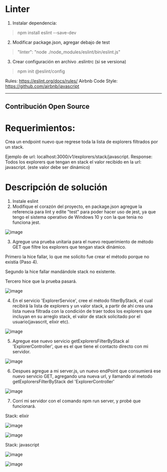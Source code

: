 # Linter

1. Instalar dependencia:

> npm install eslint --save-dev

2. Modificar package.json, agregar debajo de test

> "linter": "node ./node_modules/eslint/bin/eslint.js"

3. Crear configuración en archivo .eslintrc (si se versiona)

> npm init @eslint/config

Rules: https://eslint.org/docs/rules/
Airbnb Code Style: https://github.com/airbnb/javascript



---

## Contribución Open Source

# Requerimientos:

Crea un endpoint nuevo que regrese toda la lista de explorers filtrados por un stack.

Ejemplo de url: localhost:3000/v1/explorers/stack/javascript.
Response: Todos los explorers que tengan en stack el valor recibido en la url: javascript. (este valor debe ser dinámico)

# Descripción de solución

1. Instale eslint
2. Modifique el corazón del proyecto, en package.json agregue la referencia para lint y edite "test" para poder hacer uso de jest, ya que tengo el sistema operativo de Windows 10 y con la que tenia no funciona jest.

![image](https://user-images.githubusercontent.com/99162884/167275275-92fb5182-5938-4998-99a0-e62e68e6541b.png)

3. Agregue una prueba unitaria para el nuevo requerimiento de método GET que filtre los explorers que tengan stack dinámico.

Primero la hice fallar, lo que me solicito fue crear el método porque no existía (Paso 4).

Segundo la hice fallar mandándole stack no existente.

Tercero hice que la prueba pasará.

![image](https://user-images.githubusercontent.com/99162884/167275338-be91c6d2-2aeb-405d-84ed-7201136033d2.png)

4. En el servicio 'ExplorerService', cree el método filterByStack, el cual recibirá la lista de explorers y un valor stack, a partir de ahí crea una lista nueva filtrada con la condición de traer todos los explorers que incluyan en su arreglo stack, el valor de stack solicitado por el usuario(javascrit, elixir etc).

![image](https://user-images.githubusercontent.com/99162884/167275411-2787e890-f518-4ad9-9d4d-83ef7bb21da1.png)


5. Agregue ese nuevo servicio getExplorersFilterByStack al 'ExplorerController', que es el que tiene el contacto directo con mi servidor.


![image](https://user-images.githubusercontent.com/99162884/167275620-7be2bb2a-07e5-4c31-8515-3e72fc4724f3.png)


6. Despues agregue a mi server.js, un nuevo endPoint que consumierá ese nuevo servicio GET, agregando una nueva url, y llamando al metodo getExplorersFilterByStack del 'ExplorerController' 

![image](https://user-images.githubusercontent.com/99162884/167275637-a3b72faf-bb8f-4c2a-952b-89f33c31ad51.png)

7. Corrí mi servidor con el comando npm run server, y probé que funcionará.

Stack: elixir

![image](https://user-images.githubusercontent.com/99162884/167275699-e614c95b-0d1e-417d-afc3-e1e9f232c459.png)

![image](https://user-images.githubusercontent.com/99162884/167275707-fa1067fc-2923-41ae-a033-944bb4c0d7dc.png)


Stack: javascript


![image](https://user-images.githubusercontent.com/99162884/167275711-71cfa6c7-4112-4e64-b7a9-858d63ada9e3.png)


![image](https://user-images.githubusercontent.com/99162884/167275718-ac0076ed-8339-4036-9a2f-29a301148128.png)


